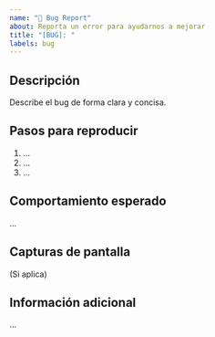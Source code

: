 ```yaml
---
name: "🐛 Bug Report"
about: Reporta un error para ayudarnos a mejorar
title: "[BUG]: "
labels: bug
---
```


## Descripción
Describe el bug de forma clara y concisa.

## Pasos para reproducir
1. ...
2. ...
3. ...

## Comportamiento esperado
...

## Capturas de pantalla
(Si aplica)

## Información adicional
... 